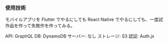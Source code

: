 ### 使用技術

モバイルアプリを Flutter でやるにしても React Native でやるにしても、一度試作品を作って失敗作を作ってみる。

API: GraphQL
DB: DynamoDB
サーバー: なし
ストレージ: S3
認証: Auth.js